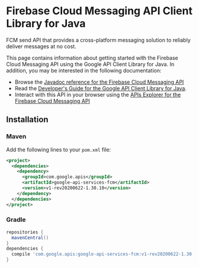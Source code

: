 # Firebase Cloud Messaging API Client Library for Java

FCM send API that provides a cross-platform messaging solution to reliably deliver messages at no cost.

This page contains information about getting started with the Firebase Cloud Messaging API
using the Google API Client Library for Java. In addition, you may be interested
in the following documentation:

* Browse the [Javadoc reference for the Firebase Cloud Messaging API][javadoc]
* Read the [Developer's Guide for the Google API Client Library for Java][google-api-client].
* Interact with this API in your browser using the [APIs Explorer for the Firebase Cloud Messaging API][api-explorer]

## Installation

### Maven

Add the following lines to your `pom.xml` file:

```xml
<project>
  <dependencies>
    <dependency>
      <groupId>com.google.apis</groupId>
      <artifactId>google-api-services-fcm</artifactId>
      <version>v1-rev20200622-1.30.10</version>
    </dependency>
  </dependencies>
</project>
```

### Gradle

```gradle
repositories {
  mavenCentral()
}
dependencies {
  compile 'com.google.apis:google-api-services-fcm:v1-rev20200622-1.30.10'
}
```

[javadoc]: https://googleapis.dev/java/google-api-services-fcm/latest/index.html
[google-api-client]: https://github.com/googleapis/google-api-java-client/
[api-explorer]: https://developers.google.com/apis-explorer/#p/fcm/v1/
